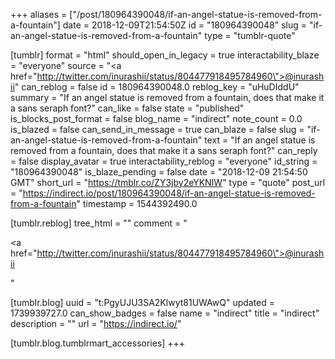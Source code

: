 +++
aliases = ["/post/180964390048/if-an-angel-statue-is-removed-from-a-fountain"]
date = 2018-12-09T21:54:50Z
id = "180964390048"
slug = "if-an-angel-statue-is-removed-from-a-fountain"
type = "tumblr-quote"

[tumblr]
format = "html"
should_open_in_legacy = true
interactability_blaze = "everyone"
source = "<a href=\"http://twitter.com/inurashii/status/804477918495784960\">@inurashii</a>"
can_reblog = false
id = 180964390048.0
reblog_key = "uHuDIddU"
summary = "If an angel statue is removed from a fountain, does that make it a sans seraph font?"
can_like = false
state = "published"
is_blocks_post_format = false
blog_name = "indirect"
note_count = 0.0
is_blazed = false
can_send_in_message = true
can_blaze = false
slug = "if-an-angel-statue-is-removed-from-a-fountain"
text = "If an angel statue is removed from a fountain, does that make it a sans seraph font?"
can_reply = false
display_avatar = true
interactability_reblog = "everyone"
id_string = "180964390048"
is_blaze_pending = false
date = "2018-12-09 21:54:50 GMT"
short_url = "https://tmblr.co/ZY3jby2eYKNIW"
type = "quote"
post_url = "https://indirect.io/post/180964390048/if-an-angel-statue-is-removed-from-a-fountain"
timestamp = 1544392490.0

[tumblr.reblog]
tree_html = ""
comment = "<p><a href=\"http://twitter.com/inurashii/status/804477918495784960\">@inurashii</a></p>"

[tumblr.blog]
uuid = "t:PgyUJU3SA2Klwyt81UWAwQ"
updated = 1739939727.0
can_show_badges = false
name = "indirect"
title = "indirect"
description = ""
url = "https://indirect.io/"

[tumblr.blog.tumblrmart_accessories]
+++
